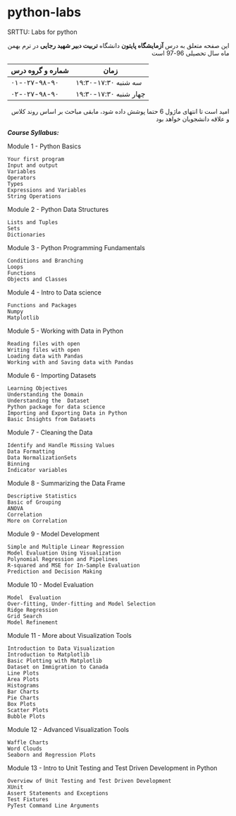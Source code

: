 # python-labs
SRTTU: Labs for python

<div dir="rtl">
    
این صفحه متعلق به درس **آزمایشگاه پایتون** دانشگاه **تربیت دبیر شهید رجایی** در ترم بهمن ماه سال تحصیلی 96-97 است
</div>

|شماره و گروه درس|زمان|
|----|---|
| ۰۱-۰۲۷-۹۸-۹۰ |سه شنبه ۱۷:۳۰-۱۹:۳۰|
| ۰۲-۰۲۷-۹۸-۹۰ |چهار شنبه ۱۷:۳۰-۱۹:۳۰ |

<div dir="rtl">
امید است تا انتهای ماژول 6 حتما پوشش داده شود، مابقی مباحث بر اساس روند کلاس و علاقه دانشجویان خواهد بود
</div>

***Course Syllabus:***

Module 1 - Python Basics

    Your first program
    Input and output
    Variables
    Operators
    Types
    Expressions and Variables
    String Operations

Module 2 - Python Data Structures

    Lists and Tuples
    Sets
    Dictionaries

Module 3 - Python Programming Fundamentals

    Conditions and Branching
    Loops
    Functions
    Objects and Classes

Module 4 - Intro to Data science

    Functions and Packages
    Numpy 
    Matplotlib 

Module 5 - Working with Data in Python

    Reading files with open
    Writing files with open
    Loading data with Pandas
    Working with and Saving data with Pandas


Module 6 - Importing Datasets

    Learning Objectives
    Understanding the Domain
    Understanding the  Dataset
    Python package for data science
    Importing and Exporting Data in Python
    Basic Insights from Datasets

Module 7 - Cleaning the Data

    Identify and Handle Missing Values
    Data Formatting
    Data NormalizationSets
    Binning
    Indicator variables

Module 8 - Summarizing the Data Frame

    Descriptive Statistics
    Basic of Grouping
    ANOVA
    Correlation
    More on Correlation

Module 9 - Model Development

    Simple and Multiple Linear Regression
    Model Evaluation Using Visualization
    Polynomial Regression and Pipelines
    R-squared and MSE for In-Sample Evaluation
    Prediction and Decision Making

Module 10 - Model Evaluation

    Model  Evaluation
    Over-fitting, Under-fitting and Model Selection
    Ridge Regression
    Grid Search
    Model Refinement
    
Module 11 - More about Visualization Tools

    Introduction to Data Visualization
    Introduction to Matplotlib
    Basic Plotting with Matplotlib
    Dataset on Immigration to Canada
    Line Plots
    Area Plots
    Histograms
    Bar Charts
    Pie Charts
    Box Plots
    Scatter Plots
    Bubble Plots

Module 12 - Advanced Visualization Tools

    Waffle Charts
    Word Clouds
    Seaborn and Regression Plots
    
Module 13 - Intro to Unit Testing and Test Driven Development in Python

    Overview of Unit Testing and Test Driven Development
    XUnit
    Assert Statements and Exceptions
    Test Fixtures
    PyTest Command Line Arguments 

      


